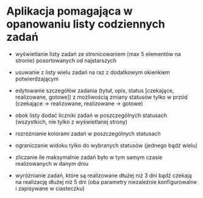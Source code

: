 # Aplikacja pomagająca w opanowaniu listy codziennych zadań

- wyświetlanie listy zadań ze stronicowaniem (max 5 elementów na stronie) posortowanych od najstarszych

- usuwanie z listy wielu zadań na raz z dodatkowym okienkiem potwierdzającym

- edytowanie szczegółów zadania (tytuł, opis, status [czekające, realizowane, gotowe]) z możliwością zmiany statusów tylko w przód (czekające -> realizowane, realizowane -> gotowe)

- obok listy dodać liczniki zadań w poszczególnych statusach (wszystkich, nie tylko z wyświetlanej strony)

- rozróżnianie kolorami zadań w poszczególnych statusach

- ograniczanie widoku tylko do wybranych statusów (jednego bądź wielu)

- zliczanie ile maksymalnie zadań było w tym samym czasie realizowanych w danym dniu

- wyróżnianie zadań, które są realizowane dłużej niż 3 dni bądź czekają na realizację dłużej niż 5 dni (oba parametry niezależnie konfigurowalne i zapisywane w ciasteczku)
